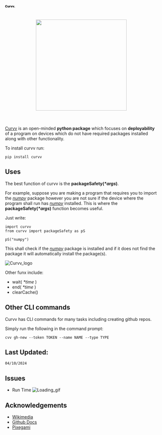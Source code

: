 <svg width="33" height="9" viewBox="0 0 33 9" fill="none" xmlns="http://www.w3.org/2000/svg">
<path d="M7.15199 3.36222H5.37642C5.35275 3.17992 5.30421 3.01539 5.23082 2.86861C5.15743 2.72183 5.06037 2.59635 4.93963 2.49219C4.81889 2.38802 4.67566 2.30871 4.50994 2.25426C4.34659 2.19744 4.16548 2.16903 3.96662 2.16903C3.61387 2.16903 3.30966 2.25544 3.05398 2.42827C2.80066 2.60109 2.60535 2.85085 2.46804 3.17756C2.3331 3.50426 2.26562 3.89962 2.26562 4.36364C2.26562 4.84659 2.33428 5.25142 2.47159 5.57812C2.61127 5.90246 2.80658 6.14749 3.05753 6.31321C3.31084 6.47656 3.61032 6.55824 3.95597 6.55824C4.15009 6.55824 4.32647 6.53338 4.48509 6.48366C4.64607 6.43395 4.78693 6.36174 4.90767 6.26705C5.03078 6.16998 5.13139 6.05279 5.20952 5.91548C5.29001 5.7758 5.34564 5.61837 5.37642 5.44318L7.15199 5.45384C7.12121 5.7758 7.0277 6.09304 6.87145 6.40554C6.71757 6.71804 6.50568 7.00331 6.2358 7.26136C5.96591 7.51705 5.63684 7.72064 5.24858 7.87216C4.86269 8.02367 4.41998 8.09943 3.92045 8.09943C3.26231 8.09943 2.67282 7.95502 2.15199 7.66619C1.63352 7.375 1.22396 6.95123 0.923295 6.39489C0.622633 5.83854 0.472301 5.16146 0.472301 4.36364C0.472301 3.56345 0.625 2.88518 0.930398 2.32884C1.2358 1.77249 1.64891 1.34991 2.16974 1.06108C2.69058 0.772254 3.27415 0.627841 3.92045 0.627841C4.3608 0.627841 4.76799 0.689394 5.14205 0.8125C5.5161 0.933238 5.84517 1.1108 6.12926 1.34517C6.41335 1.57718 6.64418 1.86245 6.82173 2.20099C6.99929 2.53954 7.10938 2.92661 7.15199 3.36222ZM11.677 5.6456V2.54545H13.41V8H11.7551V6.98438H11.6983C11.5776 7.31818 11.3716 7.58333 11.0804 7.77983C10.7916 7.97396 10.4424 8.07102 10.0328 8.07102C9.66116 8.07102 9.33446 7.9858 9.05273 7.81534C8.77101 7.64489 8.55202 7.40696 8.39577 7.10156C8.23952 6.7938 8.16022 6.43395 8.15785 6.02202V2.54545H9.89435V5.68111C9.89672 5.97704 9.97485 6.21023 10.1287 6.38068C10.2826 6.55114 10.4921 6.63636 10.7573 6.63636C10.9301 6.63636 11.0852 6.59848 11.2225 6.52273C11.3622 6.4446 11.4722 6.33215 11.5527 6.18537C11.6356 6.03622 11.677 5.8563 11.677 5.6456ZM14.5153 8V2.54545H16.2021V3.53977H16.2589C16.3583 3.17992 16.5205 2.91241 16.7454 2.73722C16.9703 2.55966 17.2319 2.47088 17.5302 2.47088C17.6107 2.47088 17.6935 2.4768 17.7788 2.48864C17.864 2.49811 17.9433 2.51349 18.0167 2.5348V4.04403C17.9338 4.01562 17.8249 3.99313 17.69 3.97656C17.5574 3.95999 17.439 3.9517 17.3349 3.9517C17.1289 3.9517 16.9431 3.99787 16.7773 4.0902C16.614 4.18016 16.485 4.30682 16.3903 4.47017C16.2979 4.63116 16.2518 4.82055 16.2518 5.03835V8H14.5153ZM24.1815 2.54545L22.31 8H20.3214L18.4535 2.54545H20.2823L21.2873 6.30256H21.3441L22.3526 2.54545H24.1815ZM30.1385 2.54545L28.267 8H26.2784L24.4105 2.54545H26.2393L27.2443 6.30256H27.3011L28.3097 2.54545H30.1385ZM31.4391 8.10298C31.1834 8.10298 30.9644 8.01302 30.7821 7.8331C30.6022 7.65317 30.5134 7.43537 30.5158 7.17969C30.5134 6.92874 30.6022 6.71449 30.7821 6.53693C30.9644 6.35701 31.1834 6.26705 31.4391 6.26705C31.6806 6.26705 31.8936 6.35701 32.0783 6.53693C32.2653 6.71449 32.36 6.92874 32.3624 7.17969C32.36 7.35014 32.315 7.50521 32.2275 7.64489C32.1422 7.78456 32.0298 7.89583 31.8901 7.97869C31.7528 8.06155 31.6025 8.10298 31.4391 8.10298Z" fill="black"/>
</svg>

<h1 align="center">
<img src="https://github.com/user-attachments/assets/9841929a-a4c6-4a68-8397-b019057b0ac3" width="300">
</h1><br>

[Curvv](https://pypi.org/project/curvv/) is an open-minded **python package** which focuses on **deployability** of a program on devices which do not have required packages installed along with other functionality.

To install curvv run:
```
pip install curvv
```

## Uses

The best function of curvv is the **packageSafety(_\*args_)**.

For example, suppose you are making a program that requires you to import the [*numpy*](https://pypi.org/project/numpy/) package however you are not sure if the device where the program shall run has [*numpy*](https://pypi.org/project/numpy/)
installed. This is where the **packageSafety(_\*args_)** function becomes useful. 

Just write:
```
import curvv
from curvv import packageSafety as pS

pS("numpy")
```
This shall check if the [*numpy*](https://pypi.org/project/numpy/) package is installed and if it does not find the package it will automatically install the package(s).

![Curvv_logo](https://upload.wikimedia.org/wikipedia/commons/7/70/Docker_logo.png)


Other funx include:
- wait( *\*time* )
- end( *\*time* )
- clearCache()

## Other CLI commands

Curvv has CLI commands for many tasks including creating github repos. 

Simply run the following in the command prompt:
```
cvv gh-new --token TOKEN --name NAME --type TYPE
```

## Last Updated:
```
04/10/2024
```

## Issues
- Run Time
  ![Loading_gif](https://upload.wikimedia.org/wikipedia/commons/a/a5/Barralgoogog.gif)

## Acknowledgements
- [Wikimedia](https://commons.wikimedia.org/wiki/Main_Page)
- [Github Docs](https://docs.github.com/en/get-started/writing-on-github/getting-started-with-writing-and-formatting-on-github/basic-writing-and-formatting-syntax)
- [Pixegami](https://www.youtube.com/watch?v=Kz6IlDCyOUY)